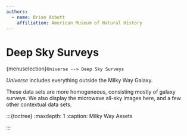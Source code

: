 ```yaml
---
authors:
  - name: Brian Abbott
    affiliation: American Museum of Natural History
---
```



# Deep Sky Surveys

{menuselection}`Universe --> Deep Sky Surveys`


*Universe* includes everything outside the Milky Way Galaxy.

These data sets are more homogeneous, consisting mostly of galaxy surveys. We also display the microwave all-sky images here, and a few other contextual data sets.

<!-- :::{figure} .png
:align: left
:alt: 
::: -->



:::{toctree}
:maxdepth: 1
:caption: Milky Way Assets


<!-- deep-sky-surveys/index
cosmic-microwave-background/index
grids/index -->
:::

